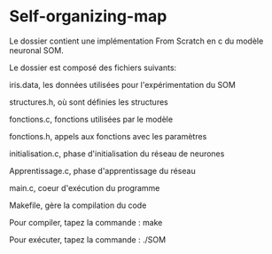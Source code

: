 # Self-organizing-map
Le dossier contient une implémentation From Scratch en c du modèle neuronal SOM.

Le dossier est composé des fichiers suivants:

iris.data, les données utilisées pour l'expérimentation du SOM

structures.h, où sont définies les structures

fonctions.c, fonctions utilisées par le modèle

fonctions.h, appels aux fonctions avec les paramètres

initialisation.c, phase d'initialisation du réseau de neurones

Apprentissage.c, phase d'apprentissage du réseau

main.c, coeur d'exécution du programme

Makefile, gère la compilation du code

Pour compiler, tapez la commande : make

Pour exécuter, tapez la commande : ./SOM
